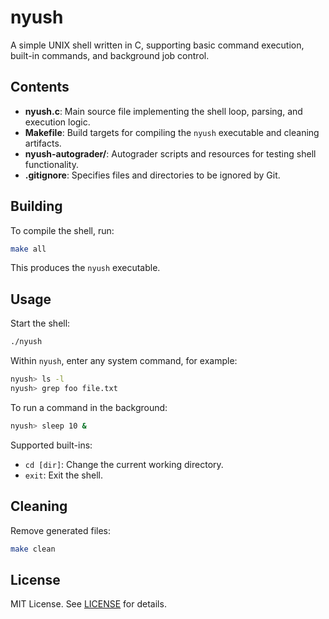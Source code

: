 # nyush

A simple UNIX shell written in C, supporting basic command execution, built-in commands, and background job control.

## Contents

- **nyush.c**: Main source file implementing the shell loop, parsing, and execution logic.
- **Makefile**: Build targets for compiling the `nyush` executable and cleaning artifacts.
- **nyush-autograder/**: Autograder scripts and resources for testing shell functionality.
- **.gitignore**: Specifies files and directories to be ignored by Git.

## Building

To compile the shell, run:

```sh
make all
```

This produces the `nyush` executable.

## Usage

Start the shell:

```sh
./nyush
```

Within `nyush`, enter any system command, for example:

```sh
nyush> ls -l
nyush> grep foo file.txt
```

To run a command in the background:

```sh
nyush> sleep 10 &
```

Supported built-ins:

- `cd [dir]`: Change the current working directory.
- `exit`: Exit the shell.

## Cleaning

Remove generated files:

```sh
make clean
```

## License

MIT License. See [LICENSE](LICENSE) for details.


